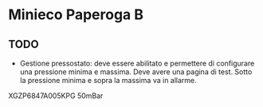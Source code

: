 # Minieco Paperoga B

## TODO

 - Gestione pressostato: deve essere abilitato e permettere di configurare una pressione minima e massima. Deve avere una pagina di test. Sotto la pressione minima e sopra la massima va in allarme.

XGZP6847A005KPG 50mBar
